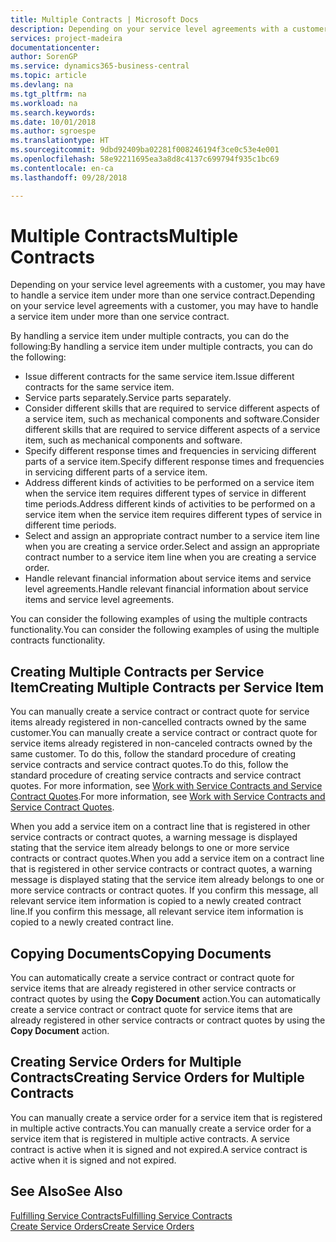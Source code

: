 ```yaml
---
title: Multiple Contracts | Microsoft Docs
description: Depending on your service level agreements with a customer, you may have to handle a service item under more than one service contract.
services: project-madeira
documentationcenter: 
author: SorenGP
ms.service: dynamics365-business-central
ms.topic: article
ms.devlang: na
ms.tgt_pltfrm: na
ms.workload: na
ms.search.keywords: 
ms.date: 10/01/2018
ms.author: sgroespe
ms.translationtype: HT
ms.sourcegitcommit: 9dbd92409ba02281f008246194f3ce0c53e4e001
ms.openlocfilehash: 58e92211695ea3a8d8c4137c699794f935c1bc69
ms.contentlocale: en-ca
ms.lasthandoff: 09/28/2018

---
```

# <a name="multiple-contracts"></a><span data-ttu-id="0aa08-103">Multiple Contracts</span><span class="sxs-lookup"><span data-stu-id="0aa08-103">Multiple Contracts</span></span>
<span data-ttu-id="0aa08-104">Depending on your service level agreements with a customer, you may have to handle a service item under more than one service contract.</span><span class="sxs-lookup"><span data-stu-id="0aa08-104">Depending on your service level agreements with a customer, you may have to handle a service item under more than one service contract.</span></span>  
  
<span data-ttu-id="0aa08-105">By handling a service item under multiple contracts, you can do the following:</span><span class="sxs-lookup"><span data-stu-id="0aa08-105">By handling a service item under multiple contracts, you can do the following:</span></span>  
  
* <span data-ttu-id="0aa08-106">Issue different contracts for the same service item.</span><span class="sxs-lookup"><span data-stu-id="0aa08-106">Issue different contracts for the same service item.</span></span>  
* <span data-ttu-id="0aa08-107">Service parts separately.</span><span class="sxs-lookup"><span data-stu-id="0aa08-107">Service parts separately.</span></span>  
* <span data-ttu-id="0aa08-108">Consider different skills that are required to service different aspects of a service item, such as mechanical components and software.</span><span class="sxs-lookup"><span data-stu-id="0aa08-108">Consider different skills that are required to service different aspects of a service item, such as mechanical components and software.</span></span>  
* <span data-ttu-id="0aa08-109">Specify different response times and frequencies in servicing different parts of a service item.</span><span class="sxs-lookup"><span data-stu-id="0aa08-109">Specify different response times and frequencies in servicing different parts of a service item.</span></span>  
* <span data-ttu-id="0aa08-110">Address different kinds of activities to be performed on a service item when the service item requires different types of service in different time periods.</span><span class="sxs-lookup"><span data-stu-id="0aa08-110">Address different kinds of activities to be performed on a service item when the service item requires different types of service in different time periods.</span></span>  
* <span data-ttu-id="0aa08-111">Select and assign an appropriate contract number to a service item line when you are creating a service order.</span><span class="sxs-lookup"><span data-stu-id="0aa08-111">Select and assign an appropriate contract number to a service item line when you are creating a service order.</span></span>  
* <span data-ttu-id="0aa08-112">Handle relevant financial information about service items and service level agreements.</span><span class="sxs-lookup"><span data-stu-id="0aa08-112">Handle relevant financial information about service items and service level agreements.</span></span>  
  
<span data-ttu-id="0aa08-113">You can consider the following examples of using the multiple contracts functionality.</span><span class="sxs-lookup"><span data-stu-id="0aa08-113">You can consider the following examples of using the multiple contracts functionality.</span></span>  
  
## <a name="creating-multiple-contracts-per-service-item"></a><span data-ttu-id="0aa08-114">Creating Multiple Contracts per Service Item</span><span class="sxs-lookup"><span data-stu-id="0aa08-114">Creating Multiple Contracts per Service Item</span></span>  
<span data-ttu-id="0aa08-115">You can manually create a service contract or contract quote for service items already registered in non-cancelled contracts owned by the same customer.</span><span class="sxs-lookup"><span data-stu-id="0aa08-115">You can manually create a service contract or contract quote for service items already registered in non-canceled contracts owned by the same customer.</span></span> <span data-ttu-id="0aa08-116">To do this, follow the standard procedure of creating service contracts and service contract quotes.</span><span class="sxs-lookup"><span data-stu-id="0aa08-116">To do this, follow the standard procedure of creating service contracts and service contract quotes.</span></span> <span data-ttu-id="0aa08-117">For more information, see [Work with Service Contracts and Service Contract Quotes](service-how-to-create-service-contracts-and-service-contract-quotes.md).</span><span class="sxs-lookup"><span data-stu-id="0aa08-117">For more information, see [Work with Service Contracts and Service Contract Quotes](service-how-to-create-service-contracts-and-service-contract-quotes.md).</span></span>  
  
<span data-ttu-id="0aa08-118">When you add a service item on a contract line that is registered in other service contracts or contract quotes, a warning message is displayed stating that the service item already belongs to one or more service contracts or contract quotes.</span><span class="sxs-lookup"><span data-stu-id="0aa08-118">When you add a service item on a contract line that is registered in other service contracts or contract quotes, a warning message is displayed stating that the service item already belongs to one or more service contracts or contract quotes.</span></span> <span data-ttu-id="0aa08-119">If you confirm this message, all relevant service item information is copied to a newly created contract line.</span><span class="sxs-lookup"><span data-stu-id="0aa08-119">If you confirm this message, all relevant service item information is copied to a newly created contract line.</span></span>  
  
## <a name="copying-documents"></a><span data-ttu-id="0aa08-120">Copying Documents</span><span class="sxs-lookup"><span data-stu-id="0aa08-120">Copying Documents</span></span>  
<span data-ttu-id="0aa08-121">You can automatically create a service contract or contract quote for service items that are already registered in other service contracts or contract quotes by using the **Copy Document** action.</span><span class="sxs-lookup"><span data-stu-id="0aa08-121">You can automatically create a service contract or contract quote for service items that are already registered in other service contracts or contract quotes by using the **Copy Document** action.</span></span>  
  
## <a name="creating-service-orders-for-multiple-contracts"></a><span data-ttu-id="0aa08-122">Creating Service Orders for Multiple Contracts</span><span class="sxs-lookup"><span data-stu-id="0aa08-122">Creating Service Orders for Multiple Contracts</span></span>  
<span data-ttu-id="0aa08-123">You can manually create a service order for a service item that is registered in multiple active contracts.</span><span class="sxs-lookup"><span data-stu-id="0aa08-123">You can manually create a service order for a service item that is registered in multiple active contracts.</span></span> <span data-ttu-id="0aa08-124">A service contract is active when it is signed and not expired.</span><span class="sxs-lookup"><span data-stu-id="0aa08-124">A service contract is active when it is signed and not expired.</span></span>  
  
## <a name="see-also"></a><span data-ttu-id="0aa08-125">See Also</span><span class="sxs-lookup"><span data-stu-id="0aa08-125">See Also</span></span>  
[<span data-ttu-id="0aa08-126">Fulfilling Service Contracts</span><span class="sxs-lookup"><span data-stu-id="0aa08-126">Fulfilling Service Contracts</span></span>](service-fulfill-service-contracts.md)  
[<span data-ttu-id="0aa08-127">Create Service Orders</span><span class="sxs-lookup"><span data-stu-id="0aa08-127">Create Service Orders</span></span>](service-how-to-create-service-orders.md)  

